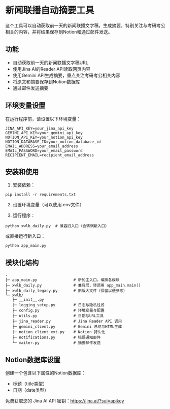 # 新闻联播自动摘要工具

这个工具可以自动获取前一天的新闻联播文字稿，生成摘要，特别关注与考研考公相关的内容，并将结果保存到Notion和通过邮件发送。

## 功能

- 自动获取前一天的新闻联播文字稿URL
- 使用Jina AI的Reader API读取网页内容
- 使用Gemini API生成摘要，重点关注考研考公相关内容
- 将原文和摘要保存到Notion数据库
- 通过邮件发送摘要

## 环境变量设置

在运行程序前，请设置以下环境变量：

```
JINA_API_KEY=your_jina_api_key
GEMINI_API_KEY=your_gemini_api_key
NOTION_API_KEY=your_notion_api_key
NOTION_DATABASE_ID=your_notion_database_id
EMAIL_ADDRESS=your_email_address
EMAIL_PASSWORD=your_email_password
RECIPIENT_EMAIL=recipient_email_address
```

## 安装和使用

1. 安装依赖：
```
pip install -r requirements.txt
```

2. 设置环境变量（可以使用.env文件）

3. 运行程序：
```
python xwlb_daily.py  # 兼容旧入口（会转调新入口）
```
或直接运行新入口：
```
python app_main.py
```

## 模块化结构

```
.
├─ app_main.py                # 新的主入口，编排各模块
├─ xwlb_daily.py              # 兼容层，转调用 app_main.main()
├─ xwlb_daily_legacy.py       # 旧版大文件（保留以便参考）
└─ xwlb/
   ├─ __init__.py
   ├─ logging_setup.py        # 日志与隐私过滤
   ├─ config.py               # 环境变量与配置
   ├─ utils.py                # 日期与URL工具
   ├─ jina_reader.py          # Jina Reader API 调用
   ├─ gemini_client.py        # Gemini 总结与HTML生成
   ├─ notion_client_ext.py    # Notion 持久化
   ├─ notifications.py        # 错误通知邮件
   └─ mailer.py               # 摘要邮件发送
```

## Notion数据库设置

创建一个包含以下属性的Notion数据库：
- 标题（title类型）
- 日期（date类型）

免费获取您的 Jina AI API 密钥：https://jina.ai/?sui=apikey
